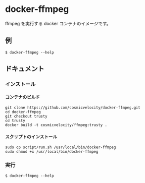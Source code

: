 # docker-ffmpeg

ffmpeg を実行する docker コンテナのイメージです。

## 例

    $ docker-ffmpeg --help

## ドキュメント

### インストール

#### コンテナのビルド

    git clone https://github.com/cosmicvelocity/docker-ffmpeg.git
    cd docker-ffmpeg
    git checkout trusty
    cd trusty
    docker build -t cosmicvelocity/ffmpeg:trusty .

#### スクリプトのインストール

    sudo cp script/run.sh /usr/local/bin/docker-ffmpeg
    sudo chmod +x /usr/local/bin/docker-ffmpeg

### 実行

    $ docker-ffmpeg --help
